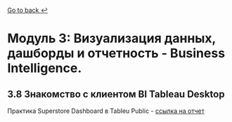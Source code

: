 [Go to back :leftwards_arrow_with_hook:](https://github.com/Kozub420/DE-101)
# Модуль 3: Визуализация данных, дашборды и отчетность - Business Intelligence.

## 3.8 Знакомство с клиентом BI Tableau Desktop
Практика
Superstore Dashboard в Tableu Public - [ссылка на отчет](https://public.tableau.com/views/Module03_16394012729050/Dashboard1?:language=en-US&:retry=yes&:display_count=n&:origin=viz_share_link)

